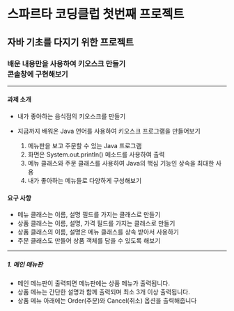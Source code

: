 <h1>스파르타 코딩클럽 첫번째 프로젝트</h1>
<h2>자바 기초를 다지기 위한 프로젝트</h2>
<h3>배운 내용만을 사용하여 키오스크 만들기 <br/> 콘솔창에 구현해보기</h3>

---

#### 과제 소개

- 내가 좋아하는 음식점의 키오스크를 만들기 <br/>
- 지금까지 배워온 Java 언어를 사용하여 키오스크 프로그램을 만들어보기 <br/>

  1. 메뉴판을 보고 주문할 수 있는 Java 프로그램 <br/>
  2. 화면은 System.out.println() 메소드를 사용하여 출력 <br/>
  3. 메뉴 클래스와 주문 클래스를 사용하여 Java의 핵심 기능인 상속을 최대한 사용 <br/>
  4. 내가 좋아하는 메뉴들로 다양하게 구성해보기 <br/>

#### 요구 사항

- 메뉴 클래스는 이름, 설명 필드를 가지는 클래스로 만들기
- 상품 클래스는 이름, 설명, 가격 필드를 가지는 클래스로 만들기
- 상품 클래스의 이름, 설명은 메뉴 클래스를 상속 받아서 사용하기
- 주문 클래스도 만들어 상품 객체를 담을 수 있도록 해보기

***

##### 1. 메인 메뉴판
- 메인 메뉴판이 출력되면 메뉴판에는 상품 메뉴가 출력됩니다.
- 상품 메뉴는 간단한 설명과 함께 출력되며 최소 3개 이상 출력됩니다.
- 상품 메뉴 아래에는 Order(주문)와 Cancel(취소) 옵션을 출력해줍니다
